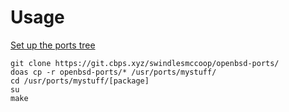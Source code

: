 # Usage
[Set up the ports tree](https://docs.freebsd.org/en/books/handbook/ports/#ports-using-installation-methods)
```
git clone https://git.cbps.xyz/swindlesmccoop/openbsd-ports/
doas cp -r openbsd-ports/* /usr/ports/mystuff/
cd /usr/ports/mystuff/[package]
su
make
```